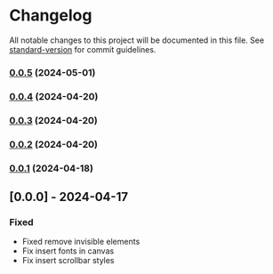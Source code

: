# Changelog

All notable changes to this project will be documented in this file. See [standard-version](https://github.com/conventional-changelog/standard-version) for commit guidelines.

### [0.0.5](https://github.com/sedmedgh/take-shot/compare/v0.0.4...v0.0.5) (2024-05-01)

### [0.0.4](https://github.com/sedmedgh/take-shot/compare/v0.0.3...v0.0.4) (2024-04-20)

### [0.0.3](https://github.com/sedmedgh/take-shot/compare/v0.0.2...v0.0.3) (2024-04-20)

### [0.0.2](https://github.com/sedmedgh/take-shot/compare/v0.0.1...v0.0.2) (2024-04-20)

### [0.0.1](https://github.com/sedmedgh/take-shot/compare/v0.0.0...v0.0.1) (2024-04-18)

## [0.0.0] - 2024-04-17
### Fixed
- Fixed remove invisible elements
- Fix insert fonts in canvas
- Fix insert scrollbar styles
